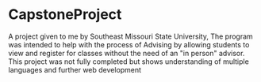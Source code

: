 # CapstoneProject
A project given to me by Southeast Missouri State University, The program was intended to help with the process of Advising by allowing students to view and register for classes without the need of an "in person" advisor. This project was not fully completed but shows understanding of multiple languages and further web development 

